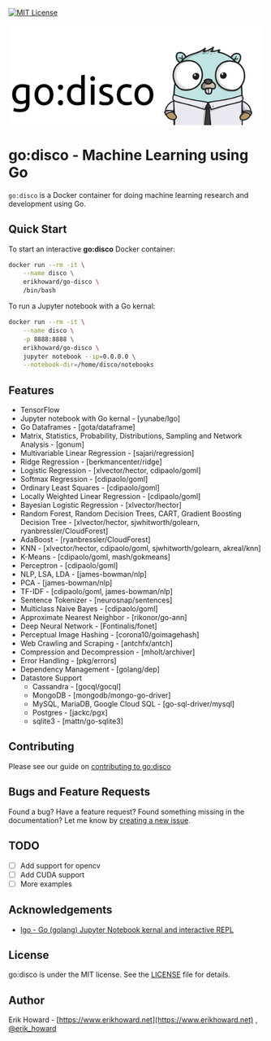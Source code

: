 [![MIT License](https://img.shields.io/github/license/mashape/apistatus.svg)](LICENSE.md)


![alt tag](godisco-logo.png)

# go:disco - Machine Learning using Go

`go:disco` is a Docker container for doing machine learning research and development using Go.

## Quick Start

To start an interactive **go:disco** Docker container:

```sh
docker run --rm -it \
    --name disco \
    erikhoward/go-disco \
    /bin/bash    
```

To run a Jupyter notebook with a Go kernal:
```sh
docker run --rm -it \
    --name disco \
    -p 8888:8888 \
    erikhoward/go-disco \
    jupyter notebook --ip=0.0.0.0 \
    --notebook-dir=/home/disco/notebooks
```
## Features
* TensorFlow
* Jupyter notebook with Go kernal - [yunabe/lgo]
* Go Dataframes - [gota/dataframe]
* Matrix, Statistics, Probability, Distributions, Sampling and Network Analysis - [gonum]
* Multivariable Linear Regression - [sajari/regression]
* Ridge Regression - [berkmancenter/ridge]
* Logistic Regression - [xlvector/hector, cdipaolo/goml]
* Softmax Regression - [cdipaolo/goml]
* Ordinary Least Squares - [cdipaolo/goml]
* Locally Weighted Linear Regression - [cdipaolo/goml]
* Bayesian Logistic Regression - [xlvector/hector]
* Random Forest, Random Decision Trees, CART, Gradient Boosting Decision Tree - [xlvector/hector, sjwhitworth/golearn, ryanbressler/CloudForest]
* AdaBoost - [ryanbressler/CloudForest]
* KNN - [xlvector/hector, cdipaolo/goml, sjwhitworth/golearn, akreal/knn]
* K-Means - [cdipaolo/goml, mash/gokmeans]
* Perceptron - [cdipaolo/goml]
* NLP, LSA, LDA - [james-bowman/nlp]
* PCA - [james-bowman/nlp]
* TF-IDF - [cdipaolo/goml, james-bowman/nlp]
* Sentence Tokenizer - [neurosnap/sentences]
* Multiclass Naive Bayes - [cdipaolo/goml]
* Approximate Nearest Neighbor - [rikonor/go-ann]
* Deep Neural Network - [Fontinalis/fonet]
* Perceptual Image Hashing - [corona10/goimagehash]
* Web Crawling and Scraping - [antchfx/antch]
* Compression and Decompression - [mholt/archiver]
* Error Handling - [pkg/errors]
* Dependency Management - [golang/dep]
* Datastore Support
  * Cassandra - [gocql/gocql]
  * MongoDB - [mongodb/mongo-go-driver]
  * MySQL, MariaDB, Google Cloud SQL - [go-sql-driver/mysql]
  * Postgres - [jackc/pgx]
  * sqlite3 - [mattn/go-sqlite3]


## Contributing

Please see our guide on [contributing to go:disco](CONTRIBUTING.md)

## Bugs and Feature Requests

Found a bug? Have a feature request? Found something missing in the documentation? Let me know by [creating a new issue](https://github.com/erikhoward/go-disco/issues/new).

## TODO

- [ ] Add support for opencv
- [ ] Add CUDA support
- [ ] More examples

## Acknowledgements

* [lgo - Go (golang) Jupyter Notebook kernal and interactive REPL](https://github.com/yunabe/lgo)

## License

go:disco is under the MIT license. See the [LICENSE](LICENSE.md) file for details.

## Author
Erik Howard - [https://www.erikhoward.net](https://www.erikhoward.net)
, [@erik_howard](http://twitter.com/erik_howard)